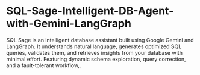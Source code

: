 # SQL-Sage-Intelligent-DB-Agent-with-Gemini-LangGraph
SQL Sage is an intelligent database assistant built using Google Gemini and LangGraph.  It understands natural language, generates optimized SQL queries, validates them,  and retrieves insights from your database with minimal effort.  Featuring dynamic schema exploration, query correction, and a fault-tolerant workflow,.
